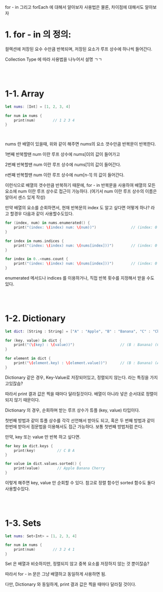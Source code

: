 for - in 그리고 forEach 에 대해서 알아보자 사용법은 물론, 차이점에 대해서도 알아보자

# 1. for - in 의 정의:

컬렉션에 저장된 요수 수만큼 반복되며, 저장된 요소가 루프 상수에 하나씩 들어간다.  

Collection Type 에 따라 사용법을 나누어서 설명 ㄱㄱ

</br>
</br>

# 1-1. Array

```swift
let nums: [Int] = [1, 2, 3, 4]
 
for num in nums {
    print(num)        // 1 2 3 4
}
```

</br>

nums 란 배열이 있을때, 위와 같이 해주면 nums의 요소 갯수만큼 반복문이 반복한다.

1번째 반복할땐 num 이란 루프 상수에 nums[0]의 값이 들어가고

2번째 반복할땐 num 이란 루프 상수에 nums[1]의 값이 들어간다.

n번째 반복할땐 num 이란 루프 상수에 num[n-1] 의 값이 들어간다.

이런식으로 배열의 갯수만큼 반복하기 때문에, for - in 반복문을 사용하여 배열의 모든 요소에 num 이란 루프 상수로 접근이 가능하다.  (여기서 num 이란 루프 상수의 이름은 알아서 센스 있게 작성)

만약 배열의 요소를 순회하면서, 현재 반복문의 index 도 알고 싶다면 어떻게 하나?  라고 할경우 다음과 같이 사용할수도있다.

```swift
for (index, num) in nums.enumerated() {
    print("(index: \(index) num: \(num))")                // (index: 0 num: 1) (index: 1 num: 2) (index: 2 num: 3) (index: 3 num: 4)
}
 
for index in nums.indices {
    print("(index: \(index) num: \(nums[index]))")        // (index: 0 num: 1) (index: 1 num: 2) (index: 2 num: 3) (index: 3 num: 4)
}
 
for index in 0..<nums.count {
    print("(index: \(index) num: \(nums[index]))")        // (index: 0 num: 1) (index: 1 num: 2) (index: 2 num: 3) (index: 3 num: 4)
}
```

enumerated 메서드나 indices 를 이용하거나, 직접 반복 횟수를 지정해서 받을 수도있다.

</br>
</br>

# 1-2. Dictionary

```swift
let dict: [String : String] = ["A" : "Apple", "B" : "Banana", "C" : "Cherry"]
  
for (key, value) in dict {
    print("(\(key) : \(value))")                     // (B : Banana) (C : Cherry) (A : Apple)
}
 
for element in dict {
    print("\(element.key) : \(element.value))")      // (B : Banana) (A : Apple) (C : Cherry)
}
```

Dictionary 같은 경우, Key-Value로 저장되어있고, 정렬되지 않는다.  라는 특징을 가지고있잖슴?

따라서 print 결과 값은 찍을 때마다 달라질것이다.  배열이 아니라 넣은 순서대로 정렬이되지 않기 때문이다.

Dictionary 의 경우, 순회하며 받는 루프 상수가 튜플 (key, value) 타입이다.

첫번째 방법과 같이 튜플 상수를 각각 선언해서 받아도 되고, 혹은 두 번째 방법과 같이 한번에 받아서 점문법을 이용해서도 접근 가능하다.  보통 첫번째 방법처럼 쓴다.

만약, key 또는 value 만 반복 하고 싶다면.

```swift
for key in dict.keys {
    print(key)          // C B A
}

for value in dict.values.sorted() {
    print(value)        // Apple Banana Cherry
}
```

이렇게 해주면 key, value 만 순회할 수 있다.   참고로 정렬 함수인 sorted 함수도 둘다 사용할수있다.

</br>
</br>

# 1-3. Sets

```swift
let nums: Set<Int> = [1, 2, 3, 4]

for num in nums {
    print(num)        // 3 2 4 1
}
```

Set 은 배열과 비슷하지만, 정렬되지 않고 중복 요소를 저장하지 않는 것 뿐이잖슴?

따라서 for - in 문은 그냥 배열하고 동일하게 사용하면 됨.

다만, Dictionary 와 동일하게, print 결과 값은 찍을 때마다 달라질 것이다.






